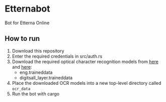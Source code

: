 # Etternabot
Bot for Etterna Online

## How to run
1. Download this repository
2. Enter the required credentials in src/auth.rs
3. Download the required optical character recognition models from [here](https://github.com/tesseract-ocr/tessdata_best) and [here](https://github.com/Shreeshrii/tessdata_shreetest):
    - eng.traineddata
    - digitsall_layer.traineddata
4. Place the downloaded OCR models into a new top-level directory called `ocr_data`
4. Run the bot with cargo
